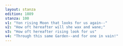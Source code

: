 ```yaml
---
layout: stanza
edition: 1889
stanza: 100
v1: "Yon rising Moon that looks for us again--"
v2: "How oft hereafter will she wax and wane;"
v3: "How oft hereafter rising look for us"
v4: "Through this same Garden--and for one in vain!"
---
```

